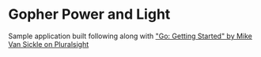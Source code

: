 Gopher Power and Light
======================

Sample application built following along with ["Go: Getting Started" by Mike Van Sickle on Pluralsight](www.pluralsight.com/courses/go-getting-started)